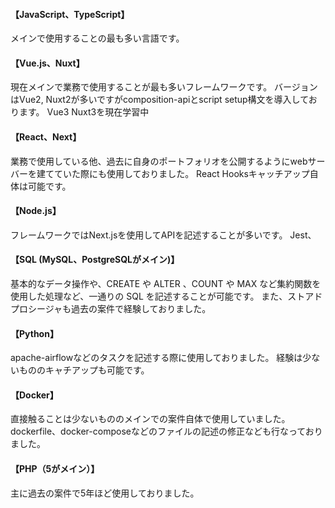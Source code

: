 #### 【JavaScript、TypeScript】
メインで使用することの最も多い言語です。

#### 【Vue.js、Nuxt】
現在メインで業務で使用することが最も多いフレームワークです。
バージョンはVue2, Nuxt2が多いですがcomposition-apiとscript setup構文を導入しております。
Vue3 Nuxt3を現在学習中

#### 【React、Next】
業務で使用している他、過去に自身のポートフォリオを公開するようにwebサーバーを建てていた際にも使用しておりました。
React Hooksキャッチアップ自体は可能です。

#### 【Node.js】
フレームワークではNext.jsを使用してAPIを記述することが多いです。
Jest、

#### 【SQL (MySQL、PostgreSQLがメイン)】
基本的なデータ操作や、CREATE や ALTER 、COUNT や MAX など集約関数を使用した処理など、一通りの SQL を記述することが可能です。 
また、ストアドプロシージャも過去の案件で経験しておりました。

#### 【Python】
apache-airflowなどのタスクを記述する際に使用しておりました。
経験は少ないもののキャチアップも可能です。

#### 【Docker】
直接触ることは少ないもののメインでの案件自体で使用していました。
dockerfile、docker-composeなどのファイルの記述の修正なども行なっておりました。

#### 【PHP（5がメイン）】
主に過去の案件で5年ほど使用しておりました。